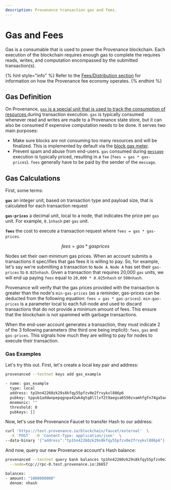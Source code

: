 ```yaml
---
description: Provenance transaction gas and fees.
---
```


# Gas and Fees

Gas is a consumable that is used to power the Provenance blockchain. Each execution of the blockchain requires enough gas to complete the requires reads, writes, and computation encompassed by the submitted transaction\(s\).  

{% hint style="info" %}
Refer to the [Fees/Distribution section](../../operations/distribution.md) for information on how the Provenance fee economy operates.
{% endhint %}

## Gas Definition

On Provenance, [`gas` is a special unit that is used to track the consumption of resources ](https://docs.cosmos.network/master/basics/gas-fees.html)during transaction execution. `gas` is typically consumed whenever read and writes are made to a Provenance state store, but it can also be consumed if expensive computation needs to be done. It serves two main purposes:

* Make sure blocks are not consuming too many resources and will be finalized. This is implemented by default via the [block gas meter](https://docs.cosmos.network/master/basics/accounts.html#block-gas-meter).
* Prevent spam and abuse from end-users. `gas` consumed during [`message`](https://docs.cosmos.network/master/building-modules/messages-and-queries.html#messages) execution is typically priced, resulting in a `fee` \(`fees = gas * gas-prices`\). `fees` generally have to be paid by the sender of the `message`.

## Gas Calculations

First, some terms:

**`gas`** an integer unit, based on transaction type and payload size, that is calculated for each transaction request

**`gas-prices`** a decimal unit, local to a node, that indicates the price per `gas` unit.  For example, `0.1nhash` per `gas` unit.

**`fees`** the cost to execute a transaction request where `fees = gas * gas-prices`. 

$$
fees = gas * gas prices
$$

Nodes set their own minimum gas prices.  When an account submits a transactions it spec/ifies that gas fees it is willing to pay.  So, for example, let's say we're submitting a transaction to `Node A`.  `Node A` has set their `gas-prices` to `0.025nhash`.  Given a transaction that requires 20,000 `gas` units, we will end up paying `fees` equal to `20,000 * 0.025nhash` or `500nhash`.

Provenance will verify that the gas prices provided with the transaction is greater than the node's `min-gas-prices` \(as a reminder, gas-prices can be deducted from the following equation: `fees = gas * gas-prices`\). `min-gas-prices` is a parameter local to each full-node and used to discard transactions that do not provide a minimum amount of fees. This ensure that the blockchain is not spammed with garbage transactions.

When the end-user account generates a transaction, they must indicate 2 of the 3 following parameters \(the third one being implicit\): `fees`, `gas` and `gas-prices`. This signals how much they are willing to pay for nodes to execute their transaction.

### Gas Examples

Let's try this out.  First, let's create a local key pair and address:

```bash
provenanced --testnet keys add gas_example
```

```bash
- name: gas_example
  type: local
  address: tp1hn42260zk29s8kfqy55pfzv0e2frvykvl886p6
  pubkey: tppub1addwnpepqgnpa42wk4gtq8lllvf2t9aegsa6550zvamhfgfn74ga5aelluunyjkp9vv
  mnemonic: ""
  threshold: 0
  pubkeys: []
```

Now, let's use the Provenance Faucet to transfer Hash to our address:

```bash
curl 'https://test.provenance.io/blockchain/faucet/external'  \
  -X 'POST'  -H 'Content-Type: application/json'  \
--data-binary '{"address":"tp1hn42260zk29s8kfqy55pfzv0e2frvykvl886p6"}'
```

And now, query our new Provenance account's Hash balance:

```bash
provenanced --testnet query bank balances tp1hn42260zk29s8kfqy55pfzv0e2frvykvl886p6 \
  --node=tcp://rpc-0.test.provenance.io:26657
```

```bash
balances:
- amount: "1000000000"
  denom: nhash
```



